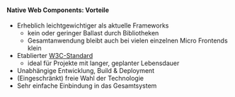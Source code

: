 #### Native Web Components: Vorteile

- Erheblich leichtgewichtiger als aktuelle Frameworks
  - kein oder geringer Ballast durch Bibliotheken
  - Gesamtanwendung bleibt auch bei vielen einzelnen Micro Frontends klein
- Etablierter [W3C-Standard](https://github.com/w3c/webcomponents)
  - ideal für Projekte mit langer, geplanter Lebensdauer
- Unabhängige Entwicklung, Build & Deployment
- (Eingeschränkt) freie Wahl der Technologie
- Sehr einfache Einbindung in das Gesamtsystem
